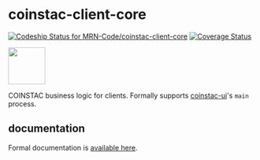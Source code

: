 # coinstac-client-core

[ ![Codeship Status for MRN-Code/coinstac-client-core](https://codeship.com/projects/54f45670-ff63-0133-11a7-5e3f2b27deab/status?branch=master)](https://codeship.com/projects/152844) [![Coverage Status](https://coveralls.io/repos/github/MRN-Code/coinstac-client-core/badge.svg?branch=master)](https://coveralls.io/github/MRN-Code/coinstac-client-core?branch=master)

<img src="https://github.com/MRN-Code/coinstac-common/blob/master/img/coinstac.png" height="75px" />

COINSTAC business logic for clients.  Formally supports [coinstac-ui](https://github.com/MRN-Code/coinstac-ui/)'s `main` process.

## documentation

Formal documentation is [available here](http://mrn-code.github.io/coinstac-client-core/index.html).
